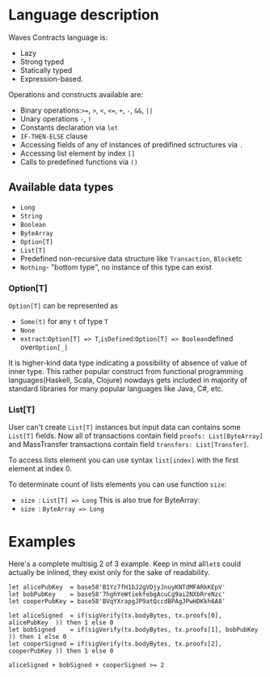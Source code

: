 # Language description

Waves Contracts language is:

* Lazy
* Strong typed
* Statically typed
* Expression-based.

Operations and constructs available are:

* Binary operations:`>=`, `>`, `<`, `<=`, `+`, `-`, `&&`, `||`
* Unary operations `-`, `!`
* Constants declaration via `let`
* `IF-THEN-ELSE` clause
* Accessing fields of any of instances of predifined sctructures via `.`
* Accessing list element by index `[]`
* Calls to predefined functions via `()`

## Available data types

* `Long`
* `String`
* `Boolean`
* `ByteArray` 
* `Option[T]`
* `List[T]`
* Predefined non-recursive data structure like `Transaction`, `Block`etc
* `Nothing`- "bottom type", no instance of this type can exist

### Option\[T\]

`Option[T]` can be represented as

* `Some(t)` for any `t` of type `T`
* `None`
* `extract`:`Option[T] => T`,`isDefined`:`Option[T] => Boolean`defined over`Option[_]`

It is higher-kind data type indicating a possibility of absence of value of inner type. This rather popular construct from functional programming languages\(Haskell, Scala, Clojure\) nowdays gets included in majority of standard libraries for many popular languages like Java, C\#, etc.


### List\[T\]

User can't create `List[T]` instances but input data can contains some `List[T]` fields.
Now all of transactions contain field `proofs: List[ByteArray]` and MassTransfer transactions contain field `transfers: List[Transfer]`.

To access lists element you can use syntax `list[index]` with the first element at index 0.

To determinate count of lists elements you can use function `size`:
* `size `: `List[T] => Long`
This is also true for ByteArray:
* `size `: `ByteArray => Long`


# Examples

Here's a complete multisig 2 of 3 example. Keep in mind all`let`s could actually be inlined, they exist only for the sake of readability.

```
let alicePubKey  = base58'B1Yz7fH1bJ2gVDjyJnuyKNTdMFARkKEpV'
let bobPubKey    = base58'7hghYeWtiekfebgAcuCg9ai2NXbRreNzc'
let cooperPubKey = base58'BVqYXrapgJP9atQccdBPAgJPwHDKkh6A8'

let aliceSigned  = if(sigVerify(tx.bodyBytes, tx.proofs[0], alicePubKey  )) then 1 else 0
let bobSigned    = if(sigVerify(tx.bodyBytes, tx.proofs[1], bobPubKey    )) then 1 else 0
let cooperSigned = if(sigVerify(tx.bodyBytes, tx.proofs[2], cooperPubKey )) then 1 else 0

aliceSigned + bobSigned + cooperSigned >= 2
```



